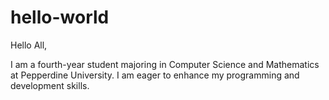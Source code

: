 # hello-world

Hello All,

I am a fourth-year student majoring in Computer Science and Mathematics at Pepperdine University. I am eager to enhance my programming and development skills.
